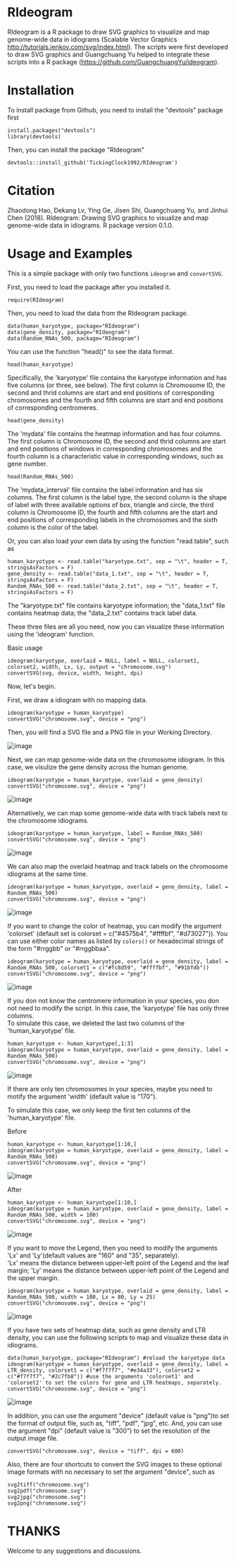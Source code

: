# RIdeogram

RIdeogram is a R package to draw SVG graphics to visualize and map genome-wide data in idiograms (Scalable Vector Graphics http://tutorials.jenkov.com/svg/index.html). The scripts were first developed to draw SVG graphics and Guangchuang Yu helped to integrate these scripts into a R package (https://github.com/GuangchuangYu/ideogram).

# Installation

To install package from Github, you need to install the "devtools" package first<br>
```
install.packages("devtools")
library(devtools)
```
Then, you can install the package "RIdeogram"<br>
```
devtools::install_github('TickingClock1992/RIdeogram')
```

# Citation


Zhaodong Hao, Dekang Lv, Ying Ge, Jisen Shi, Guangchuang Yu, and Jinhui
Chen (2018). RIdeogram: Drawing SVG graphics to visualize and map
genome-wide data in idiograms. R package version 0.1.0.

# Usage and Examples

This is a simple package with only two functions `ideogram` and `convertSVG`.

First, you need to load the package after you installed it.

```
require(RIdeogram)
```
Then, you need to load the data from the RIdeogram package.
```
data(human_karyotype, package="RIdeogram")
data(gene_density, package="RIdeogram")
data(Random_RNAs_500, package="RIdeogram")
```
You can use the function "head()" to see the data format.
```
head(human_karyotype)
```
Specifically, the 'karyotype' file contains the karyotype information and has five columns (or three, see below). The first column is Chromosome ID, the second and thrid columns are start and end positions of corresponding chromosomes and the fourth and fifth columns are start and end positions of corresponding centromeres.


```
head(gene_density)
```
The 'mydata' file contains the heatmap information and has four columns. The first column is Chromosome ID, the second and thrid columns are start and end positions of windows in corresponding chromosomes and the fourth column is a characteristic value in corresponding windows, such as gene number.


```
head(Random_RNAs_500)
```
The 'mydata_interval' file contains the label information and has six columns. The first column is the label type, the second column is the shape of label with three available options of box, triangle and circle, the third column is Chromosome ID, the fourth and fifth columns are the start and end positions of corresponding labels in the chromosomes and the sixth column is the color of the label.

Or, you can also load your own data by using the function "read.table", such as
```
human_karyotype <- read.table("karyotype.txt", sep = "\t", header = T, stringsAsFactors = F)
gene_density <- read.table("data_1.txt", sep = "\t", header = T, stringsAsFactors = F)
Random_RNAs_500 <- read.table("data_2.txt", sep = "\t", header = T, stringsAsFactors = F)
```
The "karyotype.txt" file contains karyotype information; the "data_1.txt" file contains heatmap data; the "data_2.txt" contains track label data.

These three files are all you need, now you can visualize these information using the 'ideogram' function.

Basic usage
```
ideogram(karyotype, overlaid = NULL, label = NULL, colorset1, colorset2, width, Lx, Ly, output = "chromosome.svg")
convertSVG(svg, device, width, height, dpi)
```

Now, let's begin.

First, we draw a idiogram with no mapping data.
```
ideogram(karyotype = human_karyotype)
convertSVG("chromosome.svg", device = "png")
```
Then, you will find a SVG file and a PNG file in your Working Directory.

![image](https://github.com/TickingClock1992/RIdeogram/blob/master/vignettes/figures/example1.png)

Next, we can map genome-wide data on the chromosome idiogram. In this case, we visulize the gene density across the human genome.
```
ideogram(karyotype = human_karyotype, overlaid = gene_density)
convertSVG("chromosome.svg", device = "png")
```

![image](https://github.com/TickingClock1992/RIdeogram/blob/master/vignettes/figures/example2.png)

Alternatively, we can map some genome-wide data with track labels next to the chromosome idiograms.
```
ideogram(karyotype = human_karyotype, label = Random_RNAs_500)
convertSVG("chromosome.svg", device = "png")
```

![image](https://github.com/TickingClock1992/RIdeogram/blob/master/vignettes/figures/example3.png)

We can also map the overlaid heatmap and track labels on the chromosome idiograms at the same time.
```
ideogram(karyotype = human_karyotype, overlaid = gene_density, label = Random_RNAs_500)
convertSVG("chromosome.svg", device = "png")
```

![image](https://github.com/TickingClock1992/RIdeogram/blob/master/vignettes/figures/example4.png)

If you want to change the color of heatmap, you can modify the argument 'colorset' (default set is colorset = c("#4575b4", "#ffffbf", "#d73027")). You can use either color names as listed by `colors()` or hexadecimal strings of the form "#rrggbb" or "#rrggbbaa".

```
ideogram(karyotype = human_karyotype, overlaid = gene_density, label = Random_RNAs_500, colorset1 = c("#fc8d59", "#ffffbf", "#91bfdb"))
convertSVG("chromosome.svg", device = "png")
```

![image](https://github.com/TickingClock1992/RIdeogram/blob/master/vignettes/figures/example5.png)

If you don not know the centromere information in your species, you don not need to modify the script. In this case, the 'karyotype' file has only three columns.<br>
To simulate this case, we deleted the last two columns of the 'human_karyotype' file.
```
human_karyotype <- human_karyotype[,1:3]
ideogram(karyotype = human_karyotype, overlaid = gene_density, label = Random_RNAs_500)
convertSVG("chromosome.svg", device = "png")
```
![image](https://github.com/TickingClock1992/RIdeogram/blob/master/vignettes/figures/example6.png)

If there are only ten chromosomes in your species, maybe you need to motify the argument 'width' (default value is "170").

To simulate this case, we only keep the first ten columns of the 'human_karyotype' file.

Before
```
human_karyotype <- human_karyotype[1:10,]
ideogram(karyotype = human_karyotype, overlaid = gene_density, label = Random_RNAs_500)
convertSVG("chromosome.svg", device = "png")
```

![image](https://github.com/TickingClock1992/RIdeogram/blob/master/vignettes/figures/example7.png)

After
```
human_karyotype <- human_karyotype[1:10,]
ideogram(karyotype = human_karyotype, overlaid = gene_density, label = Random_RNAs_500, width = 100)
convertSVG("chromosome.svg", device = "png")
```

![image](https://github.com/TickingClock1992/RIdeogram/blob/master/vignettes/figures/example8.png)

If you want to move the Legend, then you need to modify the arguments 'Lx' and 'Ly'(default values are "160" and "35", separately).<br>
'Lx' means the distance between upper-left point of the Legend and the leaf margin; 'Ly' means the distance between upper-left point of the Legend and the upper margin.

```
ideogram(karyotype = human_karyotype, overlaid = gene_density, label = Random_RNAs_500, width = 100, Lx = 80, Ly = 25)
convertSVG("chromosome.svg", device = "png")
```

![image](https://github.com/TickingClock1992/RIdeogram/blob/master/vignettes/figures/example9.png)

If you have two sets of heatmap data, such as gene density and LTR density, you can use the following scripts to map and visualize these data in idiograms.
```
data(human_karyotype, package="RIdeogram") #reload the karyotype data
ideogram(karyotype = human_karyotype, overlaid = gene_density, label = LTR_density, colorset1 = c("#f7f7f7", "#e34a33"), colorset2 = c("#f7f7f7", "#2c7fb8")) #use the arguments 'colorset1' and 'colorset2' to set the colors for gene and LTR heatmaps, separately.
convertSVG("chromosome.svg", device = "png")
```

![image](https://github.com/TickingClock1992/RIdeogram/blob/master/vignettes/figures/example10.png)

In addition, you can use the argument "device" (default value is "png")to set the format of output file, such as, "tiff", "pdf", "jpg", etc. And, you can use the argument "dpi" (default value is "300") to set the resolution of the output image file.
```
convertSVG("chromosome.svg", device = "tiff", dpi = 600)
```

Also, there are four shortcuts to convert the SVG images to these optional image formats with no necessary to set the argument "device", such as
```
svg2tiff("chromosome.svg")
svg2pdf("chromosome.svg")
svg2jpg("chromosome.svg")
svg2png("chromosome.svg")
```
# THANKS
Welcome to any suggestions and discussions.
